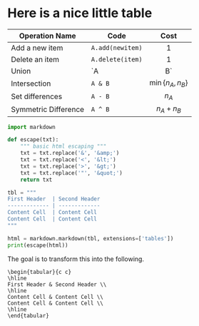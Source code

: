 # Here is a nice little table

| Operation Name            | Code      | Cost |
|---------------------------|-----------|:------:|
| Add a new item            | `A.add(newitem)` | $1$ |
| Delete an item            | `A.delete(item)` | $1$ |
| Union                     | `A | B`   | $n_A + n_B$ |
| Intersection              | `A & B`   | $\min\{n_A, n_B\}$ |
| Set differences           | `A - B`   | $n_A$ |
| Symmetric Difference      | `A ^ B`   | $n_A + n_B$ |





```python {cmd output="text"}
import markdown

def escape(txt):
    """ basic html escaping """
    txt = txt.replace('&', '&amp;')
    txt = txt.replace('<', '&lt;')
    txt = txt.replace('>', '&gt;')
    txt = txt.replace('"', '&quot;')
    return txt

tbl = """
First Header  | Second Header
------------- | -------------
Content Cell  | Content Cell
Content Cell  | Content Cell
"""

html = markdown.markdown(tbl, extensions=['tables'])
print(escape(html))
```

The goal is to transform this into the following.

```
\begin{tabular}{c c}
\hline
First Header & Second Header \\
\hline
Content Cell & Content Cell \\
Content Cell & Content Cell \\
\hline
\end{tabular}
```

